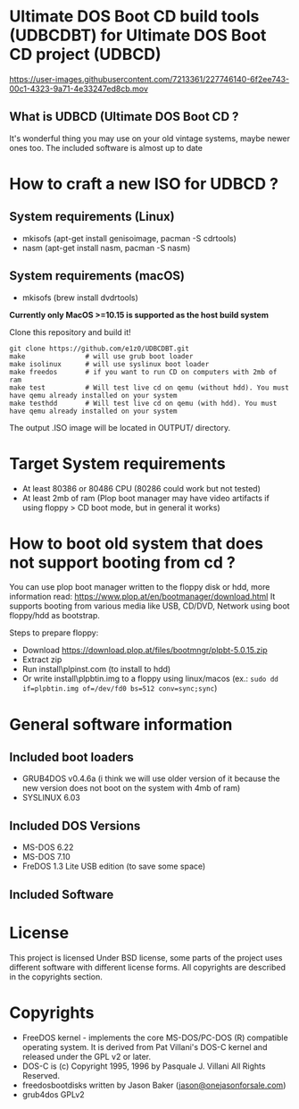 # Ultimate DOS Boot CD build tools (UDBCDBT) for Ultimate DOS Boot CD project (UDBCD)

https://user-images.githubusercontent.com/7213361/227746140-6f2ee743-00c1-4323-9a71-4e33247ed8cb.mov

## What is UDBCD (Ultimate DOS Boot CD ? 

It's wonderful thing you may use on your old vintage systems, maybe newer ones too. The included software is almost up to date

# How to craft a new ISO for UDBCD ?

## System requirements (Linux)

* mkisofs (apt-get install genisoimage, pacman -S cdrtools)
* nasm (apt-get install nasm, pacman -S nasm)

## System requirements (macOS)

* mkisofs (brew install dvdrtools)

**Currently only MacOS >=10.15 is supported as the host build system**

Clone this repository and build it!

```
git clone https://github.com/e1z0/UDBCDBT.git
make               # will use grub boot loader
make isolinux      # will use syslinux boot loader
make freedos       # if you want to run CD on computers with 2mb of ram
make test          # Will test live cd on qemu (without hdd). You must have qemu already installed on your system
make testhdd       # Will test live cd on qemu (with hdd). You must have qemu already installed on your system
```

The output .ISO image will be located in OUTPUT/ directory.

# Target System requirements

* At least 80386 or 80486 CPU (80286 could work but not tested)
* At least 2mb of ram (Plop boot manager may have video artifacts if using floppy > CD boot mode, but in general it works)

# How to boot old system that does not support booting from cd ?

You can use plop boot manager written to the floppy disk or hdd, more information read: https://www.plop.at/en/bootmanager/download.html
It supports booting from various media like USB, CD/DVD, Network using boot floppy/hdd as bootstrap.

Steps to prepare floppy:

* Download https://download.plop.at/files/bootmngr/plpbt-5.0.15.zip
* Extract zip
* Run install\plpinst.com (to install to hdd)
* Or write install\plpbtin.img to a floppy using linux/macos (ex.: `sudo dd if=plpbtin.img of=/dev/fd0 bs=512 conv=sync;sync`)

# General software information

## Included boot loaders

* GRUB4DOS v0.4.6a (i think we will use older version of it because the new version does not boot on the system with 4mb of ram)
* SYSLINUX 6.03


## Included DOS Versions

* MS-DOS 6.22
* MS-DOS 7.10
* FreDOS 1.3 Lite USB edition (to save some space)

## Included Software

# License

This project is licensed Under BSD license, some parts of the project uses different software with different license forms. All copyrights are described in the copyrights section.

# Copyrights

* FreeDOS kernel - implements the core MS-DOS/PC-DOS (R) compatible operating system. It is derived from Pat Villani's DOS-C kernel and released under the GPL v2 or later. 
* DOS-C is (c) Copyright 1995, 1996 by Pasquale J. Villani All Rights Reserved.
* freedosbootdisks written by Jason Baker (jason@onejasonforsale.com)
* grub4dos GPLv2
